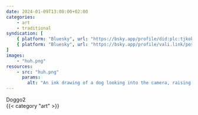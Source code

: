 ```yaml
---
date: 2024-01-09T13:08:00+02:00
categories:
    - art
    - traditional
syndication: [
    { platform: "Bluesky", url: "https://bsky.app/profile/did:plc:tjkokzqdnfzzlaxdjjzzzi5b/post/3kikcqv74sz22", hidden: true },
    { platform: "Bluesky", url: "https://bsky.app/profile/vali.link/post/3kikcqv74sz22" }
]
images:
    - "huh.png"
resources:
    - src: "huh.png"
      params:
        alt: "An ink drawing of a dog looking into the camera, raising a drawn on eyebrow"
---
```

Doggo2<br>
{{< category "art" >}}